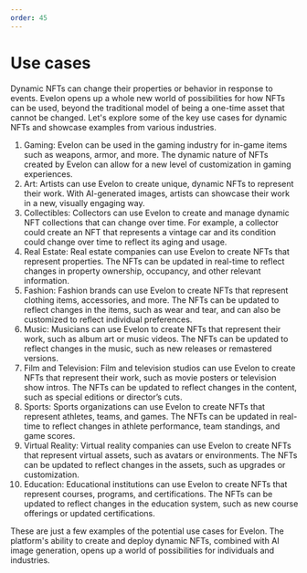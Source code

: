 ```yaml
---
order: 45
---
```

# Use cases
Dynamic NFTs can change their properties or behavior in response to events. Evelon opens up a whole new world of possibilities for how NFTs can be used, beyond the traditional model of being a one-time asset that cannot be changed. Let's explore some of the key use cases for dynamic NFTs and showcase examples from various industries.

1. Gaming: Evelon can be used in the gaming industry for in-game items such as weapons, armor, and more. The dynamic nature of NFTs created by Evelon can allow for a new level of customization in gaming experiences.
2. Art: Artists can use Evelon to create unique, dynamic NFTs to represent their work. With AI-generated images, artists can showcase their work in a new, visually engaging way.
3. Collectibles: Collectors can use Evelon to create and manage dynamic NFT collections that can change over time. For example, a collector could create an NFT that represents a vintage car and its condition could change over time to reflect its aging and usage.
4. Real Estate: Real estate companies can use Evelon to create NFTs that represent properties. The NFTs can be updated in real-time to reflect changes in property ownership, occupancy, and other relevant information.
5. Fashion: Fashion brands can use Evelon to create NFTs that represent clothing items, accessories, and more. The NFTs can be updated to reflect changes in the items, such as wear and tear, and can also be customized to reflect individual preferences.
6. Music: Musicians can use Evelon to create NFTs that represent their work, such as album art or music videos. The NFTs can be updated to reflect changes in the music, such as new releases or remastered versions.
7. Film and Television: Film and television studios can use Evelon to create NFTs that represent their work, such as movie posters or television show intros. The NFTs can be updated to reflect changes in the content, such as special editions or director’s cuts.
8. Sports: Sports organizations can use Evelon to create NFTs that represent athletes, teams, and games. The NFTs can be updated in real-time to reflect changes in athlete performance, team standings, and game scores.
9. Virtual Reality: Virtual reality companies can use Evelon to create NFTs that represent virtual assets, such as avatars or environments. The NFTs can be updated to reflect changes in the assets, such as upgrades or customization.
10. Education: Educational institutions can use Evelon to create NFTs that represent courses, programs, and certifications. The NFTs can be updated to reflect changes in the education system, such as new course offerings or updated certifications.

These are just a few examples of the potential use cases for Evelon. The platform's ability to create and deploy dynamic NFTs, combined with AI image generation, opens up a world of possibilities for individuals and industries.